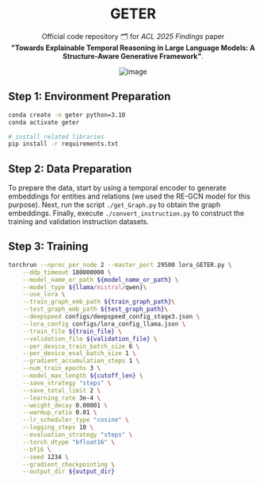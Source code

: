 <div align="center">

# GETER

Official code repository 🗂️ for *ACL 2025 Findings* paper  
**"Towards Explainable Temporal Reasoning in Large Language Models: A Structure-Aware Generative Framework"**.

![image](https://github.com/user-attachments/assets/087a9702-cb87-491f-be16-c7284b09a055)

</div>

## Step 1: Environment Preparation
```sh
conda create -n geter python=3.10
conda activate geter

# install related libraries
pip install -r requirements.txt

```
## Step 2: Data Preparation
To prepare the data, start by using a temporal encoder to generate embeddings for entities and relations (we used the RE-GCN model for this purpose). Next, run the script `./get_Graph.py` to obtain the graph embeddings. Finally, execute `./convert_instruction.py` to construct the training and validation instruction datasets.


## Step 3: Training 
```sh
torchrun --nproc_per_node 2 --master_port 29500 lora_GETER.py \
    --ddp_timeout 180000000 \
    --model_name_or_path ${model_name_or_path} \
    --model_type ${llama/mistral/qwen}\
    --use_lora \
    --train_graph_emb_path ${train_graph_path}\
    --test_graph_emb_path ${test_graph_path}\
    --deepspeed configs/deepspeed_config_stage3.json \
    --lora_config configs/lora_config_llama.json \
    --train_file ${train_file} \
    --validation_file ${validation_file} \
    --per_device_train_batch_size 6 \
    --per_device_eval_batch_size 1 \
    --gradient_accumulation_steps 1 \
    --num_train_epochs 3 \
    --model_max_length ${cutoff_len} \
    --save_strategy "steps" \
    --save_total_limit 2 \
    --learning_rate 3e-4 \
    --weight_decay 0.00001 \
    --warmup_ratio 0.01 \
    --lr_scheduler_type "cosine" \
    --logging_steps 10 \
    --evaluation_strategy "steps" \
    --torch_dtype "bfloat16" \
    --bf16 \
    --seed 1234 \
    --gradient_checkpointing \
    --output_dir ${output_dir}
```
